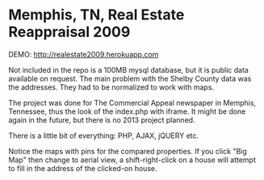 Memphis, TN, Real Estate Reappraisal 2009
=========================================

DEMO: <a href="http://realestate2009.herokuapp.com">http://realestate2009.herokuapp.com</a>

Not included in the repo is a 100MB mysql database, but it is public data available on request.
The main problem with the Shelby County data was the addresses. They had to be normalized to work with maps.

The project was done for The Commercial Appeal newspaper in Memphis, Tennessee, thus the look of the index.php with iframe.
It might be done again in the future, but there is no 2013 project planned.

There is a little bit of everything: PHP, AJAX, jQUERY etc.

Notice the maps with pins for the compared properties. If you click "Big Map" then change to aerial view,
a shift-right-click on a house will attempt to fill in the address of the clicked-on house.
